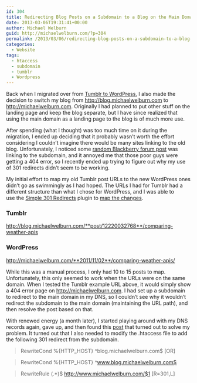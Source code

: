 ```yaml
---
id: 304
title: Redirecting Blog Posts on a Subdomain to a Blog on the Main Domain using .htaccess
date: 2013-03-06T19:31:41+00:00
author: Michael Welburn
guid: http://michaelwelburn.com/?p=304
permalink: /2013/03/06/redirecting-blog-posts-on-a-subdomain-to-a-blog-on-the-main-domain-using-htaccess/
categories:
  - Website
tags:
  - htaccess
  - subdomain
  - tumblr
  - Wordpress
---
```

Back when I migrated over from <a title="Migrating from Tumblr to WordPress" href="http://michaelwelburn.com/2013/02/18/migrating-from-tumblr-to-wordpress/" target="_blank">Tumblr to WordPress</a>, I also made the decision to switch my blog from http://blog.michaelwelburn.com to http://michaelwelburn.com. Originally I had planned to put other stuff on the landing page and keep the blog separate, but I have since realized that using the main domain as a landing page to the blog is of much more use.

After spending (what I thought) was too much time on it during the migration, I ended up deciding that it probably wasn&#8217;t worth the effort considering I couldn&#8217;t imagine there would be many sites linking to the old blog. Unfortunately, I noticed some <a title="Blackberry Forums" href="http://supportforums.blackberry.com/t5/Web-and-WebWorks-Development/Best-weather-API/td-p/1955027" target="_blank">random Blackberry forum post</a> was linking to the subdomain, and it annoyed me that those poor guys were getting a 404 error, so I recently ended up trying to figure out why my use of 301 redirects didn&#8217;t seem to be working.

<!--more-->

My initial effort to map my old Tumblr post URLs to the new WordPress ones didn&#8217;t go as swimmingly as I had hoped. The URLs I had for Tumblr had a different structure than what I chose for WordPress, and I was able to use the <a title="Simple 301 Redirects" href="http://wordpress.org/extend/plugins/simple-301-redirects/" target="_blank">Simple 301 Redirects</a> plugin to <a title="Migrating from Tumblr to WordPress" href="http://michaelwelburn.com/2013/02/18/migrating-from-tumblr-to-wordpress/" target="_blank">map the changes</a>.

### Tumblr

http://blog.michaelwelburn.com/**post/12220032768**/comparing-weather-apis

### WordPress

http://michaelwelburn.com/**2011/11/02**/comparing-weather-apis/

While this was a manual process, I only had 10 to 15 posts to map. Unfortunately, this only seemed to work when the URLs were on the same domain. When I tested the Tumblr example URL above, it would simply show a 404 error page on http://michaelwelburn.com. I had set up a subdomain to redirect to the main domain in my DNS, so I couldn&#8217;t see why it wouldn&#8217;t redirect the subdomain to the main domain (maintaining the URL path), and then resolve the post based on that.

With renewed energy (a month later), I started playing around with my DNS records again, gave up, and then found this <a title="Redirecting a subdomain to the main domain" href="http://www.kingscooty.com/blog/redirect-a-subdomain-to-a-main-domain-using-htaccess/" target="_blank">post</a> that turned out to solve my problem. It turned out that I also needed to modify the .htaccess file to add the following 301 redirect from the subdomain.

> RewriteCond %{HTTP_HOST} ^blog.michaelwelburn.com$ [OR]

> RewriteCond %{HTTP_HOST} ^www.blog.michaelwelburn.com$

> RewriteRule (.*)$ http://www.michaelwelburn.com/$1 [R=301,L]
